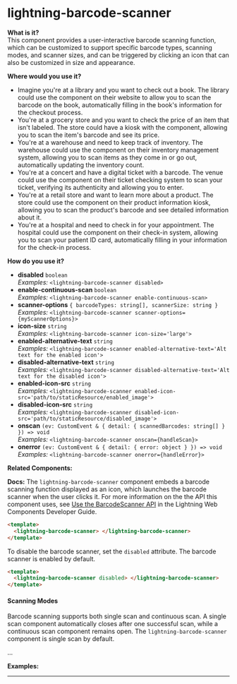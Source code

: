 # lightning-barcode-scanner

**What is it?**  
This component provides a user-interactive barcode scanning function, which can be customized to support specific barcode types, scanning modes, and scanner sizes, and can be triggered by clicking an icon that can also be customized in size and appearance.

**Where would you use it?**
- Imagine you're at a library and you want to check out a book. The library could use the <lightning-barcode-scanner> component on their website to allow you to scan the barcode on the book, automatically filling in the book's information for the checkout process.
- You're at a grocery store and you want to check the price of an item that isn't labeled. The store could have a kiosk with the <lightning-barcode-scanner> component, allowing you to scan the item's barcode and see its price.
- You're at a warehouse and need to keep track of inventory. The warehouse could use the <lightning-barcode-scanner> component on their inventory management system, allowing you to scan items as they come in or go out, automatically updating the inventory count.
- You're at a concert and have a digital ticket with a barcode. The venue could use the <lightning-barcode-scanner> component on their ticket checking system to scan your ticket, verifying its authenticity and allowing you to enter.
- You're at a retail store and want to learn more about a product. The store could use the <lightning-barcode-scanner> component on their product information kiosk, allowing you to scan the product's barcode and see detailed information about it.
- You're at a hospital and need to check in for your appointment. The hospital could use the <lightning-barcode-scanner> component on their check-in system, allowing you to scan your patient ID card, automatically filling in your information for the check-in process.

**How do you use it?**
- **disabled** `boolean`  
  _Examples:_
    `<lightning-barcode-scanner disabled>`
- **enable-continuous-scan** `boolean`  
  _Examples:_
    `<lightning-barcode-scanner enable-continuous-scan>`
- **scanner-options** `{ barcodeTypes: string[], scannerSize: string }`  
  _Examples:_
    `<lightning-barcode-scanner scanner-options={myScannerOptions}>`
- **icon-size** `string`  
  _Examples:_
    `<lightning-barcode-scanner icon-size='large'>`
- **enabled-alternative-text** `string`  
  _Examples:_
    `<lightning-barcode-scanner enabled-alternative-text='Alt text for the enabled icon'>`
- **disabled-alternative-text** `string`  
  _Examples:_
    `<lightning-barcode-scanner disabled-alternative-text='Alt text for the disabled icon'>`
- **enabled-icon-src** `string`  
  _Examples:_
    `<lightning-barcode-scanner enabled-icon-src='path/to/staticResource/enabled_image'>`
- **disabled-icon-src** `string`  
  _Examples:_
    `<lightning-barcode-scanner disabled-icon-src='path/to/staticResource/disabled_image'>`
- **onscan** `(ev: CustomEvent & { detail: { scannedBarcodes: string[] } }) => void`  
  _Examples:_
    `<lightning-barcode-scanner onscan={handleScan}>`
- **onerror** `(ev: CustomEvent & { detail: { error: object } }) => void`  
  _Examples:_
    `<lightning-barcode-scanner onerror={handleError}>`

**Related Components:**


**Docs:**
The `lightning-barcode-scanner` component embeds a barcode scanning function displayed as an icon, which launches the barcode scanner when the user clicks it. For more information on the the API this component uses, see [Use the BarcodeScanner API](https://developer.salesforce.com/docs/platform/lwc/guide/use-barcodescanner-in-a-lightning-component) in the Lightning Web Components Developer Guide.

```html
<template>
  <lightning-barcode-scanner> </lightning-barcode-scanner>
</template>
```

To disable the barcode scanner, set the `disabled` attribute. The barcode scanner is enabled by default.

```html
<template>
  <lightning-barcode-scanner disabled> </lightning-barcode-scanner>
</template>
```

#### Scanning Modes

Barcode scanning supports both single scan and continuous scan. A single scan component automatically closes after one successful scan, while a continuous scan component remains open. The `lightning-barcode-scanner` component is single scan by default.

...

**Examples:**


---

